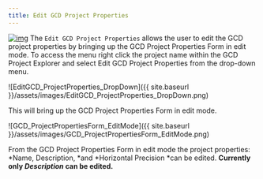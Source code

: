 ```yaml
---
title: Edit GCD Project Properties
---
```


[![img](http://gcd6help.joewheaton.org/_/rsrc/1472842991456/gcd-command-reference/gcd-project-explorer/project-context-menu/edit-gcd-project-properties/Settings.png)](http://gcd6help.joewheaton.org/gcd-command-reference/gcd-project-explorer/project-context-menu/edit-gcd-project-properties/Settings.png?attredirects=0) The `Edit GCD Project Properties` allows the user to edit the GCD project properties by bringing up the GCD Project Properties Form in edit mode.  To access the menu right click the project name within the GCD Project Explorer and select Edit GCD Project Properties from the drop-down menu.

![EditGCD_ProjectProperties_DropDown]({{ site.baseurl }}/assets/images/EditGCD_ProjectProperties_DropDown.png)

This will bring up the GCD Project Properties Form in edit mode.

![GCD_ProjectPropertiesForm_EditMode]({{ site.baseurl }}/assets/images/GCD_ProjectPropertiesForm_EditMode.png)

From the GCD Project Properties Form in edit mode the project properties: *Name, Description, *and *Horizontal Precision *can be edited. **Currently only *Description* can be edited.**
